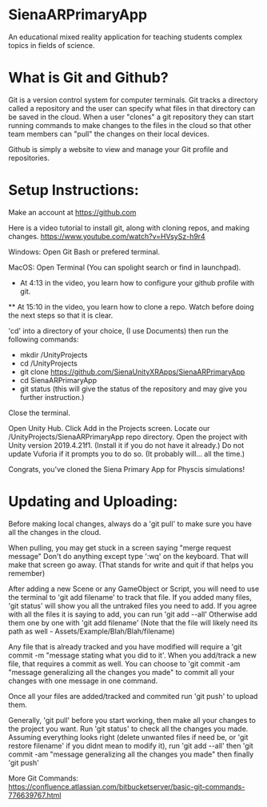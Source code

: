 # SienaARPrimaryApp
An educational mixed reality application for teaching students complex topics in fields of science.


# What is Git and Github?

  Git is a version control system for computer terminals. Git tracks a directory called a
  repository and the user can specify what files in that directory can be saved in the cloud.
  When a user "clones" a git repository they can start running commands to make changes to the
  files in the cloud so that other team members can "pull" the changes on their local devices.
  
  Github is simply a website to view and manage your Git profile and repositories.
  

# Setup Instructions:

Make an account at https://github.com

Here is a video tutorial to install git, along with cloning repos, and making changes. https://www.youtube.com/watch?v=HVsySz-h9r4

Windows:
  Open Git Bash or prefered terminal.
    
MacOS:
  Open Terminal (You can spolight search or find in launchpad).
  
* At 4:13 in the video, you learn how to configure your github profile with git.

** At 15:10 in the video, you learn how to clone a repo. Watch before doing the next steps so that it is clear.

'cd' into a directory of your choice, (I use Documents) then run the following commands:
- mkdir /UnityProjects       
- cd /UnityProjects
- git clone https://github.com/SienaUnityXRApps/SienaARPrimaryApp
- cd SienaARPrimaryApp
- git status            (this will give the status of the repository and may give you further instruction.)

Close the terminal.

Open Unity Hub.
Click Add in the Projects screen.
Locate our /UnityProjects/SienaARPrimaryApp repo directory.
Open the project with Unity version 2019.4.21f1.  (Install it if you do not have it already.)
Do not update Vuforia if it prompts you to do so. (It probably will... all the time.)
  
Congrats, you've cloned the Siena Primary App for Physcis simulations!

# Updating and Uploading:

  Before making local changes, always do a 'git pull' to make sure you have all the changes in the cloud.
  
  When pulling, you may get stuck in a screen saying "merge request message"
  Don't do anything except type ':wq' on the keyboard. That will make that screen go away. (That stands for write and quit if that helps you remember)
  
  After adding a new Scene or any GameObject or Script, you will need to use the terminal to 'git add filename' to track that file.
  If you added many files, 'git status' will show you all the untraked files you need to add.
  If you agree with all the files it is saying to add, you can run 'git add --all'
  Otherwise add them one by one with 'git add filename' (Note that the file will likely need its path as well - Assets/Example/Blah/Blah/filename)
  
  Any file that is already tracked and you have modified will require a 'git commit -m "message stating what you did to it'.
  When you add/track a new file, that requires a commit as well.
  You can choose to 'git commit -am "message generalizing all the changes you made" to commit all your changes with one message in one command.
  
  Once all your files are added/tracked and commited run 'git push' to upload them.
  
  Generally, 'git pull' before you start working, then make all your changes to the project you want.
  Run 'git status' to check all the changes you made.
  Assuming everything looks right (delete unwanted files if need be, or 'git restore filename' if you didnt mean to modify it),
  run 'git add --all'
  then 'git commit -am "message generalizing all the changes you made"
  then finally 'git push'

More Git Commands:
https://confluence.atlassian.com/bitbucketserver/basic-git-commands-776639767.html

